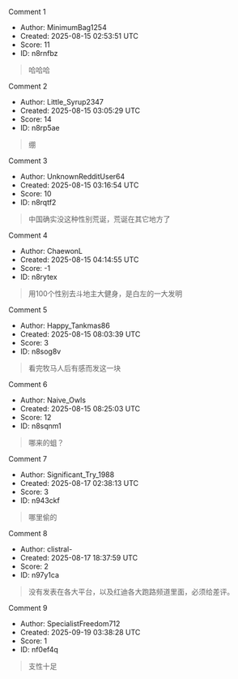 Comment 1

- Author: MinimumBag1254
- Created: 2025-08-15 02:53:51 UTC
- Score: 11
- ID: n8rnfbz

> 哈哈哈

Comment 2

- Author: Little_Syrup2347
- Created: 2025-08-15 03:05:29 UTC
- Score: 14
- ID: n8rp5ae

> 绷

Comment 3

- Author: UnknownRedditUser64
- Created: 2025-08-15 03:16:54 UTC
- Score: 10
- ID: n8rqtf2

> 中国确实没这种性别荒诞，荒诞在其它地方了

Comment 4

- Author: ChaewonL
- Created: 2025-08-15 04:14:55 UTC
- Score: -1
- ID: n8rytex

> 用100个性别去斗地主大健身，是白左的一大发明

Comment 5

- Author: Happy_Tankmas86
- Created: 2025-08-15 08:03:39 UTC
- Score: 3
- ID: n8sog8v

> 看完牧马人后有感而发这一块

Comment 6

- Author: Naive_Owls
- Created: 2025-08-15 08:25:03 UTC
- Score: 12
- ID: n8sqnm1

> 哪来的蛆？

Comment 7

- Author: Significant_Try_1988
- Created: 2025-08-17 02:38:13 UTC
- Score: 3
- ID: n943ckf

> 哪里偷的

Comment 8

- Author: clistral-
- Created: 2025-08-17 18:37:59 UTC
- Score: 2
- ID: n97y1ca

> 没有发表在各大平台，以及红迪各大跑路频道里面，必须给差评。

Comment 9

- Author: SpecialistFreedom712
- Created: 2025-09-19 03:38:28 UTC
- Score: 1
- ID: nf0ef4q

> 支性十足
